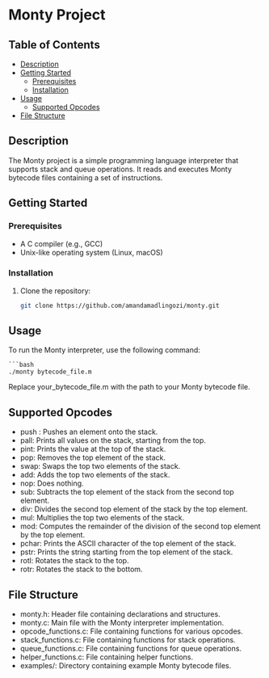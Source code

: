 # Monty Project

## Table of Contents
- [Description](#description)
- [Getting Started](#getting-started)
  - [Prerequisites](#prerequisites)
  - [Installation](#installation)
- [Usage](#usage)
  - [Supported Opcodes](#supported-opcodes)
- [File Structure](#file-structure)

## Description

The Monty project is a simple programming language interpreter that supports stack and queue operations. It reads and executes Monty bytecode files containing a set of instructions.

## Getting Started

### Prerequisites

- A C compiler (e.g., GCC)
- Unix-like operating system (Linux, macOS)

### Installation

1. Clone the repository:

   ```bash
   git clone https://github.com/amandamadlingozi/monty.git

## Usage
To run the Monty interpreter, use the following command:

    ```bash
    ./monty bytecode_file.m

Replace your_bytecode_file.m with the path to your Monty bytecode file.

## Supported Opcodes
- push <int>: Pushes an element onto the stack.
- pall: Prints all values on the stack, starting from the top.
- pint: Prints the value at the top of the stack.
- pop: Removes the top element of the stack.
- swap: Swaps the top two elements of the stack.
- add: Adds the top two elements of the stack.
- nop: Does nothing.
- sub: Subtracts the top element of the stack from the second top element.
- div: Divides the second top element of the stack by the top element.
- mul: Multiplies the top two elements of the stack.
- mod: Computes the remainder of the division of the second top element by the top element.
- pchar: Prints the ASCII character of the top element of the stack.
- pstr: Prints the string starting from the top element of the stack.
- rotl: Rotates the stack to the top.
- rotr: Rotates the stack to the bottom.

## File Structure
- monty.h: Header file containing declarations and structures.
- monty.c: Main file with the Monty interpreter implementation.
- opcode_functions.c: File containing functions for various opcodes.
- stack_functions.c: File containing functions for stack operations.
- queue_functions.c: File containing functions for queue operations.
- helper_functions.c: File containing helper functions.
- examples/: Directory containing example Monty bytecode files.